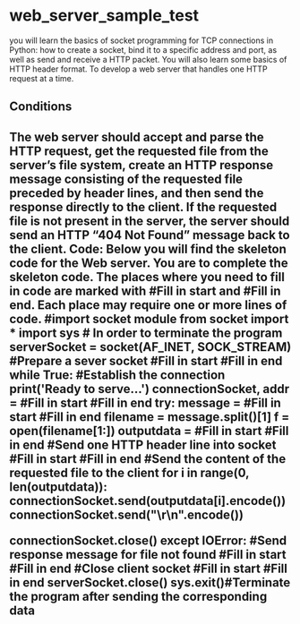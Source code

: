 # web_server_sample_test
you will learn the basics of socket programming for TCP connections in Python: how to create
a socket, bind it to a specific address and port, as well as send and receive a HTTP packet. You will also
learn some basics of HTTP header format. To develop a web server that handles one HTTP request at a time. 
<h2>Conditions<h2>
The web server should accept and parse the HTTP request, get the requested file from the server’s file system, create an HTTP response message consisting of the requested file preceded by header lines, and then send the response directly to the client. If the requested file is not present in the server, the server should send an HTTP “404 Not
Found” message back to the client.
Code: 
  Below you will find the skeleton code for the Web server. You are to complete the skeleton code. The
places where you need to fill in code are marked with #Fill in start and #Fill in end. Each place
may require one or more lines of code. 
#import socket module
from socket import *
import sys # In order to terminate the program
serverSocket = socket(AF_INET, SOCK_STREAM)
#Prepare a sever socket
#Fill in start
#Fill in end
while True:
 #Establish the connection
 print('Ready to serve...')
 connectionSocket, addr = #Fill in start #Fill in end
 try:
 message = #Fill in start #Fill in end
 filename = message.split()[1]
 f = open(filename[1:])
 outputdata = #Fill in start #Fill in end
 #Send one HTTP header line into socket
 #Fill in start
 #Fill in end
 #Send the content of the requested file to the client
 for i in range(0, len(outputdata)):
 connectionSocket.send(outputdata[i].encode())
 connectionSocket.send("\r\n".encode())

 connectionSocket.close()
 except IOError:
 #Send response message for file not found
 #Fill in start 
 #Fill in end
 #Close client socket
 #Fill in start
 #Fill in end
serverSocket.close()
sys.exit()#Terminate the program after sending the corresponding data 
